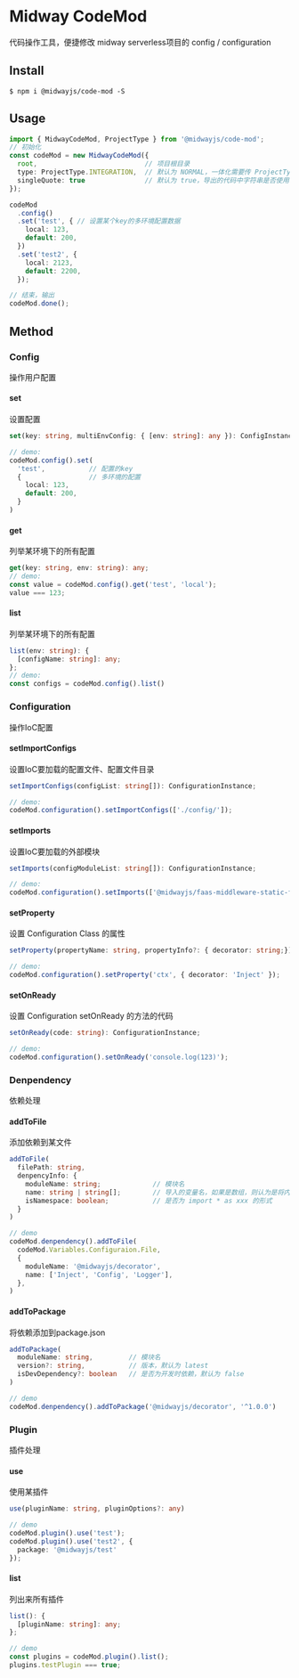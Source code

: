 # Midway CodeMod

代码操作工具，便捷修改 midway serverless项目的 config / configuration

## Install
```shell
$ npm i @midwayjs/code-mod -S
```

## Usage

```typescript
import { MidwayCodeMod, ProjectType } from '@midwayjs/code-mod';
// 初始化
const codeMod = new MidwayCodeMod({
  root,                           // 项目根目录
  type: ProjectType.INTEGRATION,  // 默认为 NORMAL，一体化需要传 ProjectType.INTEGRATION
  singleQuote: true               // 默认为 true，导出的代码中字符串是否使用单引号
});

codeMod
  .config()
  .set('test', { // 设置某个key的多环境配置数据
    local: 123,
    default: 200,
  })
  .set('test2', {
    local: 2123,
    default: 2200,
  });

// 结束，输出
codeMod.done();
```

## Method
### Config
操作用户配置


#### set

设置配置
```typescript
set(key: string, multiEnvConfig: { [env: string]: any }): ConfigInstance;

// demo:
codeMod.config().set(
  'test',           // 配置的key
  {                 // 多环境的配置
    local: 123,
    default: 200,
  }
)
```
#### get

列举某环境下的所有配置
```typescript
get(key: string, env: string): any;
// demo:
const value = codeMod.config().get('test', 'local');
value === 123;
```

#### list

列举某环境下的所有配置
```typescript
list(env: string): {
  [configName: string]: any;
};
// demo:
const configs = codeMod.config().list()
```


### Configuration

操作IoC配置


#### setImportConfigs

设置IoC要加载的配置文件、配置文件目录

```typescript
setImportConfigs(configList: string[]): ConfigurationInstance;

// demo:
codeMod.configuration().setImportConfigs(['./config/']);
```



#### setImports

设置IoC要加载的外部模块

```typescript
setImports(configModuleList: string[]): ConfigurationInstance;

// demo:
codeMod.configuration().setImports(['@midwayjs/faas-middleware-static-file']);
```



#### setProperty

设置 Configuration Class 的属性

```typescript
setProperty(propertyName: string, propertyInfo?: { decorator: string;}): ConfigurationInstance;

// demo:
codeMod.configuration().setProperty('ctx', { decorator: 'Inject' });
```



#### setOnReady

设置 Configuration setOnReady 的方法的代码

```typescript
setOnReady(code: string): ConfigurationInstance;

// demo:
codeMod.configuration().setOnReady('console.log(123)');
```



### Denpendency

依赖处理

#### addToFile

添加依赖到某文件

```typescript
addToFile(
  filePath: string,
  denpencyInfo: {
    moduleName: string;             // 模块名
    name: string | string[];        // 导入的变量名，如果是数组，则认为是将内部的变量取出
    isNamespace: boolean;           // 是否为 import * as xxx 的形式
  }
)

// demo
codeMod.denpendency().addToFile(
  codeMod.Variables.Configuraion.File,
  {
    moduleName: '@midwayjs/decorator',
    name: ['Inject', 'Config', 'Logger'],
  },
)
```



#### addToPackage

将依赖添加到package.json

```typescript
addToPackage(
  moduleName: string,         // 模块名
  version?: string,           // 版本，默认为 latest
  isDevDependency?: boolean   // 是否为开发时依赖，默认为 false
)

// demo
codeMod.denpendency().addToPackage('@midwayjs/decorator', '^1.0.0')
```



### Plugin

插件处理

#### use

使用某插件

```typescript
use(pluginName: string, pluginOptions?: any)

// demo
codeMod.plugin().use('test');
codeMod.plugin().use('test2', {
  package: '@midwayjs/test'
});
```



#### list

列出来所有插件

```typescript
list(): {
  [pluginName: string]: any;
};

// demo
const plugins = codeMod.plugin().list();
plugins.testPlugin === true;
```


